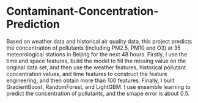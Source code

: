 # Contaminant-Concentration-Prediction
Based on weather data and historical air quality data, this project predicts the concentration of pollutants (including PM2.5, PM10 and O3) at 35 meteorological stations in Beijing for the next 48 hours. Firstly, I use the time and space features, build the model to fill the missing value on the original data set, and then use the weather features, historical pollutant concentration values, and time features to construct the feature engineering, and then obtain more than 100 features. Finally, I built GradientBoost, RandomForest, and LightGBM. I use ensemble learning to predict the concentration of pollutants, and the smape error is about 0.5.
